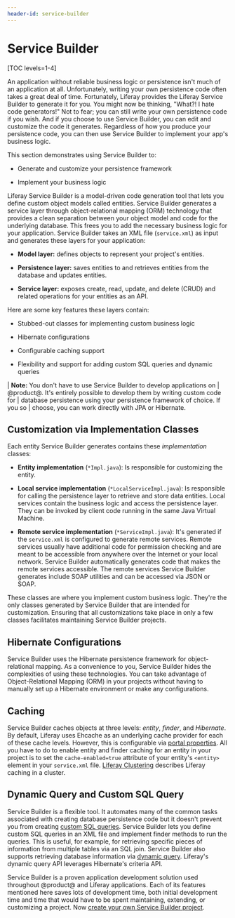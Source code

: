 ```yaml
---
header-id: service-builder
---
```


# Service Builder

[TOC levels=1-4]

An application without reliable business logic or persistence isn't much of an
application at all. Unfortunately, writing your own persistence code often takes
a great deal of time. Fortunately, Liferay provides the Liferay Service Builder
to generate it for you. You might now be thinking, "What?! I hate code
generators!" Not to fear; you can still write your own persistence code if you
wish. And if you choose to use Service Builder, you can edit and customize the
code it generates. Regardless of how you produce your persistence code, you can
then use Service Builder to implement your app's business logic. 

This section demonstrates using Service Builder to:

-   Generate and customize your persistence framework

-   Implement your business logic

Liferay Service Builder is a model-driven code generation tool that lets you
define custom object models called entities. Service Builder generates a service
layer through object-relational mapping (ORM) technology that provides a clean
separation between your object model and code for the underlying database. This
frees you to add the necessary business logic for your application. Service
Builder takes an XML file (`service.xml`) as input and generates these layers
for your application: 

-   **Model layer:** defines objects to represent your project's entities. 

-   **Persistence layer:** saves entities to and retrieves entities from the 
    database and updates entities. 

-   **Service layer:** exposes create, read, update, and delete (CRUD) and 
    related operations for your entities as an API. 

Here are some key features these layers contain: 

-   Stubbed-out classes for implementing custom business logic 

-   Hibernate configurations 

-   Configurable caching support 

-   Flexibility and support for adding custom SQL queries and dynamic queries 

| **Note:** You don't have to use Service Builder to develop applications on
| @product@. It's entirely possible to develop them by writing custom code for
| database persistence using your persistence framework of choice. If you so
| choose, you can work directly with JPA or Hibernate.

## Customization via Implementation Classes

Each entity Service Builder generates contains these *implementation* classes: 

-   **Entity implementation** (`*Impl.java`): Is responsible for customizing 
    the entity. 

-   **Local service implementation** (`*LocalServiceImpl.java`): Is responsible 
    for calling the persistence layer to retrieve and store data entities. Local
    services contain the business logic and access the persistence layer. They
    can be invoked by client code running in the same Java Virtual Machine. 

-   **Remote service implementation** (`*ServiceImpl.java`): It's generated if 
    the `service.xml` is configured to generate remote services. Remote services
    usually have additional code for permission checking and are meant to be
    accessible from anywhere over the Internet or your local network. Service
    Builder automatically generates code that makes the remote services
    accessible. The remote services Service Builder generates include SOAP
    utilities and can be accessed via JSON or SOAP. 

These classes are where you implement custom business logic. They're the only
classes generated by Service Builder that are intended for customization.
Ensuring that all customizations take place in only a few classes facilitates
maintaining Service Builder projects. 

## Hibernate Configurations 

Service Builder uses the Hibernate persistence framework for object-relational
mapping. As a convenience to you, Service Builder hides the complexities of
using these technologies. You can take advantage of Object-Relational Mapping
(ORM) in your projects without having to manually set up a Hibernate environment
or make any configurations. 

## Caching 

Service Builder caches objects at three levels: *entity*, *finder*, and
*Hibernate*. By default, Liferay uses Ehcache as an underlying cache provider
for each of these cache levels. However, this is configurable via [portal
properties](/docs/7-2/deploy/-/knowledge_base/d/portal-properties). All you have
to do to enable entity and finder caching for an entity in your project is to
set the `cache-enabled=true` attribute of your entity's `<entity>` element in
your `service.xml` file.  [Liferay
Clustering](/docs/7-2/deploy/-/knowledge_base/d/enabling-cluster-link) describes
Liferay caching in a cluster. 

## Dynamic Query and Custom SQL Query

Service Builder is a flexible tool. It automates many of the common tasks
associated with creating database persistence code but it doesn't prevent you
from creating [custom SQL
queries](/docs/7-2/appdev/-/knowledge_base/a/custom-sql). Service Builder lets
you define custom SQL queries in an XML file and implement finder methods
to run the queries. This is useful, for example, for retrieving specific pieces
of information from multiple tables via an SQL join. Service Builder also
supports retrieving database information via [dynamic
query](/docs/7-2/appdev/-/knowledge_base/a/dynamic-query). Liferay's dynamic
query API leverages Hibernate's criteria API. 

Service Builder is a proven application development solution used throughout
@product@ and Liferay applications. Each of its features mentioned here saves
lots of development time, both initial development time and time that would have
to be spent maintaining, extending, or customizing a project. Now [create your
own Service Builder
project](/docs/7-2/appdev/-/knowledge_base/a/creating-a-service-builder-project). 
